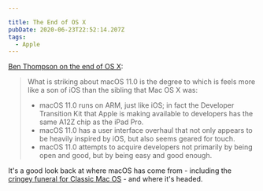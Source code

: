 ```yaml
---

title: The End of OS X
pubDate: 2020-06-23T22:52:14.207Z
tags:
  - Apple
---
```

[Ben Thompson on the end of OS X](https://stratechery.com/2020/the-end-of-os-x/):

> What is striking about macOS 11.0 is the degree to which is feels more like a son of iOS than the sibling that Mac OS X was:
> * macOS 11.0 runs on ARM, just like iOS; in fact the Developer Transition Kit that Apple is making available to developers has the same A12Z chip as the iPad Pro.
> * macOS 11.0 has a user interface overhaul that not only appears to be heavily inspired by iOS, but also seems geared for touch.
> * macOS 11.0 attempts to acquire developers not primarily by being open and good, but by being easy and good enough.

It's a good look back at where macOS has come from - including the [cringey funeral for Classic Mac OS](https://videopress.com/v/cTvJLHm8) - and where it's headed.